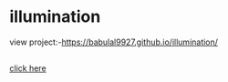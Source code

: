 # illumination
view project:-https://babulal9927.github.io/illumination/
##
[click here](https://babulal9927.github.io/illumination/)
